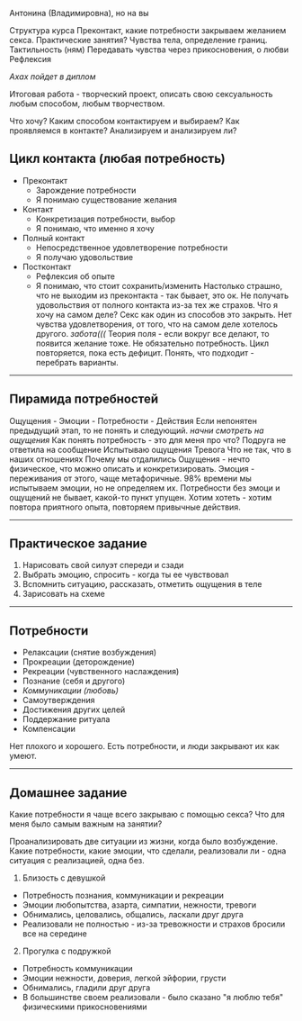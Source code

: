 Антонина (Владимировна), но на вы

Структура курса
	Преконтакт, какие потребности закрываем желанием секса.
	Практические занятия?
	Чувства тела, определение границ.
	Тактильность (ням)
	Передавать чувства через прикосновения, о любви
	Рефлексия

*Ахах пойдет в диплом*

Итоговая работа - творческий проект, описать свою сексуальность любым способом, любым творчеством.

Что хочу?
Каким способом контактируем и выбираем?
Как проявляемся в контакте?
Анализируем и анализируем ли?

## Цикл контакта (любая потребность)
- Преконтакт
	- Зарождение потребности
	- Я понимаю существование желания
- Контакт
	- Конкретизация потребности, выбор
	- Я понимаю, что именно я хочу
- Полный контакт
	- Непосредственное удовлетворение потребности
	- Я получаю удовольствие
- Постконтакт
	- Рефлексия об опыте
	- Я понимаю, что стоит сохранить/изменить
Настолько страшно, что не выходим из преконтакта - так бывает, это ок.
Не получать удовольствия от полного контакта из-за тех же страхов.
Что я хочу на самом деле? Секс как один из способов это закрыть. Нет чувства удовлетворения, от того, что на самом деле хотелось другого. *забота(((*
Теория поля - если вокруг все делают, то появится желание тоже. Не обязательно потребность.
Цикл повторяется, пока есть дефицит.
Понять, что подходит - перебрать варианты.

---
## Пирамида потребностей
Ощущения - Эмоции - Потребности - Действия
Если непонятен предыдущий этап, то не понять и следующий.
*начни смотреть на ощущения*
Как понять потребность - это для меня про что?
	Подруга не ответила на сообщение
		Испытываю ощущения
			Тревога
				Что не так, что в наших отношениях
					Почему мы отдалились
Ощущения - нечто физическое, что можно описать и конкретизировать.
Эмоция - переживания от этого, чаще метафоричные.
98% времени мы испытываем эмоции, но не определяем их.
Потребности без эмоци и ощущений не бывает, какой-то пункт упущен.
Хотим хотеть - хотим повтора приятного опыта, повторяем привычные действия.

---
## Практическое задание
1. Нарисовать свой силуэт спереди и сзади
2. Выбрать эмоцию, спросить - когда ты ее чувствовал
3. Вспомнить ситуацию, рассказать, отметить ощущения в теле
4. Зарисовать на схеме

---
## Потребности
- Релаксации (снятие возбуждения)
- Прокреации (деторождение)
- Рекреации (чувственного наслаждения)
- Познание (себя и другого)
- *Коммуникации (любовь)*
- Самоутверждения
- Достижения других целей
- Поддержание ритуала
- Компенсации

Нет плохого и хорошего. Есть потребности, и люди закрывают их как умеют.

---
## Домашнее задание
Какие потребности я чаще всего закрываю с помощью секса?
Что для меня было самым важным на занятии?

Проанализировать две ситуации из жизни, когда было возбуждение. Какие потребности, какие эмоции, что сделали, реализовали ли - одна ситуация с реализацией, одна без.

1. Близость с девушкой
- Потребность познания, коммуникации и рекреации
- Эмоции любопытства, азарта, симпатии, нежности, тревоги
- Обнимались, целовались, общались, ласкали друг друга
- Реализовали не полностью - из-за тревожности и страхов бросили все на середине

2. Прогулка с подружкой
- Потребность коммуникации
- Эмоции нежности, доверия, легкой эйфории, грусти
- Обнимались, гладили друг друга
- В большинстве своем реализовали - было сказано "я люблю тебя" физическими прикосновениями